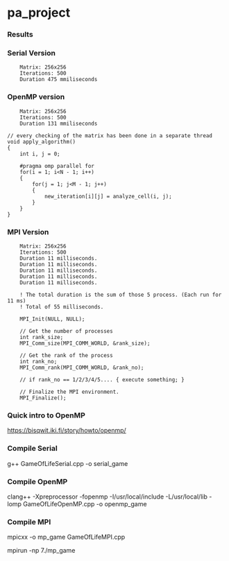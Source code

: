 # pa_project

### Results

### Serial Version
        Matrix: 256x256
        Iterations: 500
        Duration 475 mmiliseconds

### OpenMP version
        Matrix: 256x256
        Iterations: 500
        Duration 131 mmiliseconds

```
// every checking of the matrix has been done in a separate thread
void apply_algorithm()
{
    int i, j = 0;

    #pragma omp parallel for
    for(i = 1; i<N - 1; i++)
    {
        for(j = 1; j<M - 1; j++)
        {
            new_iteration[i][j] = analyze_cell(i, j);
        }
    }
}
```

### MPI Version
        Matrix: 256x256
        Iterations: 500
        Duration 11 milliseconds.
        Duration 11 milliseconds.
        Duration 11 milliseconds.
        Duration 11 milliseconds.
        Duration 11 milliseconds.
        
        ! The total duration is the sum of those 5 process. (Each run for 11 ms) 
        ! Total of 55 milliseconds.
```
    MPI_Init(NULL, NULL);

    // Get the number of processes
    int rank_size;
    MPI_Comm_size(MPI_COMM_WORLD, &rank_size);

    // Get the rank of the process
    int rank_no;
    MPI_Comm_rank(MPI_COMM_WORLD, &rank_no);

    // if rank_no == 1/2/3/4/5.... { execute something; }
    
    // Finalize the MPI environment.
    MPI_Finalize();

```

### Quick intro to OpenMP
https://bisqwit.iki.fi/story/howto/openmp/

### Compile Serial 
g++ GameOfLifeSerial.cpp -o serial_game

### Compile OpenMP
 clang++ -Xpreprocessor -fopenmp -I/usr/local/include -L/usr/local/lib -lomp  GameOfLifeOpenMP.cpp -o openmp_game
 
 ### Compile MPI
mpicxx -o mp_game GameOfLifeMPI.cpp

mpirun -np 7./mp_game

